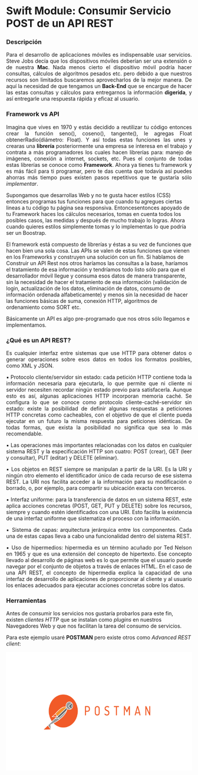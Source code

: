 Swift Module: Consumir Servicio POST de un API REST
===========

### Descripción

<p align="justify">
	Para el desarrollo de aplicaciones móviles es indispensable usar servicios. 
	Steve Jobs decía que los dispositivos móviles deberían ser una extensión o de nuestra <b>Mac</b>. Nada menos cierto el dispositivo móvil podría hacer consultas, cálculos de algoritmos pesados etc. pero debido a que nuestros recursos son limitados buscaremos aprovecharlos de la mejor manera.
	De aquí la necesidad de que tengamos un <b>Back-End</b> que se encargue de hacer las estas consultas y cálculos para entregarnos la información <b>digerida</b>, y así entregarle una respuesta rápida y eficaz al usuario.
</p>

### Framework vs API
<p align="justify">
Imagina que vives en 1970 y estás decidido a reutilizar tu código entonces crear la función seno(), coseno(), tangente(), le agregas Float obtenerRadio(diámetro: Float). Y así todas estas funciones las unes y crearas una <b>librería</b> posteriormente una empresa se interesa en el trabajo y contrata a más programadores los cuales hacen librerías para: manejo de imágenes, conexión a internet, sockets, etc. Pues el conjunto de todas estas librerías se conoce como <b>Framework</b>.
Ahora ya tienes tu framework y es más fácil para ti programar, pero te das cuenta que todavía así puedes ahorras más tiempo pues existen pasos repetitivos que te gustaría sólo <i>implementar</i>.

Supongamos que desarrollas Web y no te gusta hacer estilos (CSS) entonces programas tus funciones para que cuando tu agregues ciertas lineas a tu código tu página sea responsiva. Entoncesentonces apoyado de tu Framework haces los cálculos necesarios, tomas en cuenta todos los posibles casos, las medidas y después de mucho trabajo lo logras. Ahora cuando quieres estilos simplemente tomas y lo implementas lo que podría ser un Boostrap.

El framework está compuesto de librerías y éstas a su vez de funciones que hacen bien una sola cosa.
Las APIs se valen de estas funciones que vienen en los Frameworks y construyen una solución con un fin. Si hablamos de Construir un API Rest nos otros haríamos las consultas a la base, haríamos el tratamiento de esa información y tendríamos todo listo sólo para que el desarrollador móvil llegue y consuma esos datos de manera transparente, sin la necesidad de hacer el tratamiento de esa información (validación de login, actualización de los datos, eliminación de datos, consumo de información ordenada alfabeticamente) y menos sin la necesidad de hacer las funciones básicas de suma, conexión HTTP, algoritmos de ordenamiento como SORT etc.


Básicamente un API es algo pre-programado que nos otros sólo llegamos e implementamos.
</p>

### ¿Qué es un API REST?

<p align="justify">
Es cualquier interfaz entre sistemas que use HTTP para obtener datos o generar operaciones sobre esos datos en todos los formatos posibles, como XML y JSON.
</p>

<p align="justify">
&#9642; Protocolo cliente/servidor sin estado: cada petición HTTP contiene toda la información necesaria para ejecutarla, lo que permite que ni cliente ni servidor necesiten recordar ningún estado previo para satisfacerla. Aunque esto es así, algunas aplicaciones HTTP incorporan memoria caché. Se configura lo que se conoce como protocolo cliente-caché-servidor sin estado: existe la posibilidad de definir algunas respuestas a peticiones HTTP concretas como cacheables, con el objetivo de que el cliente pueda ejecutar en un futuro la misma respuesta para peticiones idénticas. De todas formas, que exista la posibilidad no significa que sea lo más recomendable.
</p>

<p align="justify">
&#9642; Las operaciones más importantes relacionadas con los datos en cualquier sistema REST y la especificación HTTP son cuatro: POST (crear), GET (leer y consultar), PUT (editar) y DELETE (eliminar).
</p>

<p align="justify">
&#9642; Los objetos en REST siempre se manipulan a partir de la URI. Es la URI y ningún otro elemento el identificador único de cada recurso de ese sistema REST. La URI nos facilita acceder a la información para su modificación o borrado, o, por ejemplo, para compartir su ubicación exacta con terceros. 
</p>

<p align="justify">
&#9642; Interfaz uniforme: para la transferencia de datos en un sistema REST, este aplica acciones concretas (POST, GET, PUT y DELETE) sobre los recursos, siempre y cuando estén identificados con una URI. Esto facilita la existencia de una interfaz uniforme que sistematiza el proceso con la información.
</p>

<p align="justify">
&#9642; Sistema de capas: arquitectura jerárquica entre los componentes. Cada una de estas capas lleva a cabo una funcionalidad dentro del sistema REST.
</p>

<p align="justify">
&#9642; Uso de hipermedios: hipermedia es un término acuñado por Ted Nelson en 1965 y que es una extensión del concepto de hipertexto. Ese concepto llevado al desarrollo de páginas web es lo que permite que el usuario puede navegar por el conjunto de objetos a través de enlaces HTML. En el caso de una API REST, el concepto de hipermedia explica la capacidad de una interfaz de desarrollo de aplicaciones de proporcionar al cliente y al usuario los enlaces adecuados para ejecutar acciones concretas sobre los datos.
</p>

### Herramientas

Antes de consumir los servicios nos gustaría probarlos para este fin, existen <i>clientes HTTP</i> que se instalan como <i>plugins</i> en nuestros Navegadores Web y que nos facilitan la tarea del consumo de servicios.

Para este ejemplo usaré <b>POSTMAN</b> pero existe otros como <i>Advanced REST client</i>:

<p align="center">
  <img src="https://github.com/ginppian/Swift-Modules-Consum-REST-Service-With-POST/blob/master/tuto1.png" width="568" height="320" />
</p>

